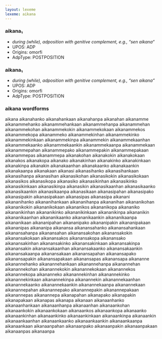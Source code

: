 ```yaml
---
layout: lexeme
lexeme: aikana
---
```


###  aikana₁

* _during (while), adposition with genitive complement, e.g., “sen aikana“_
* UPOS:  ADP
* Origins: omorfi 
* AdpType:  POSTPOSITION


###  aikana₁

* _during (while), adposition with genitive complement, e.g., “sen aikana”_
* UPOS:  ADP
* Origins: omorfi 
* AdpType:  POSTPOSITION


### aikana wordforms

aikana
aikanahanko
aikanahankaan
aikanahanpa
aikanahan
aikanamme
aikanammehanko
aikanammehankaan
aikanammehanpa
aikanammehan
aikanammekohan
aikanammekokin
aikanammekokaan
aikanammekos
aikanammekopa
aikanammeko
aikanammekinhan
aikanammekinko
aikanammekinkaan
aikanammekinpa
aikanammekin
aikanammekaanhan
aikanammekaanko
aikanammekaankin
aikanammekaanpa
aikanammekaan
aikanammepahan
aikanammepako
aikanammepakin
aikanammepakaan
aikanammepas
aikanammepa
aikanakohan
aikanakokin
aikanakokaan
aikanakos
aikanakopa
aikanako
aikanakinhan
aikanakinko
aikanakinkaan
aikanakinpa
aikanakin
aikanakaanhan
aikanakaanko
aikanakaankin
aikanakaanpa
aikanakaan
aikanasi
aikanasihanko
aikanasihankaan
aikanasihanpa
aikanasihan
aikanasikohan
aikanasikokin
aikanasikokaan
aikanasikos
aikanasikopa
aikanasiko
aikanasikinhan
aikanasikinko
aikanasikinkaan
aikanasikinpa
aikanasikin
aikanasikaanhan
aikanasikaanko
aikanasikaankin
aikanasikaanpa
aikanasikaan
aikanasipahan
aikanasipako
aikanasipakin
aikanasipakaan
aikanasipas
aikanasipa
aikanani
aikananihanko
aikananihankaan
aikananihanpa
aikananihan
aikananikohan
aikananikokin
aikananikokaan
aikananikos
aikananikopa
aikananiko
aikananikinhan
aikananikinko
aikananikinkaan
aikananikinpa
aikananikin
aikananikaanhan
aikananikaanko
aikananikaankin
aikananikaanpa
aikananikaan
aikananipahan
aikananipako
aikananipakin
aikananipakaan
aikananipas
aikananipa
aikanansa
aikanansahanko
aikanansahankaan
aikanansahanpa
aikanansahan
aikanansakohan
aikanansakokin
aikanansakokaan
aikanansakos
aikanansakopa
aikanansako
aikanansakinhan
aikanansakinko
aikanansakinkaan
aikanansakinpa
aikanansakin
aikanansakaanhan
aikanansakaanko
aikanansakaankin
aikanansakaanpa
aikanansakaan
aikanansapahan
aikanansapako
aikanansapakin
aikanansapakaan
aikanansapas
aikanansapa
aikananne
aikanannehanko
aikanannehankaan
aikanannehanpa
aikanannehan
aikanannekohan
aikanannekokin
aikanannekokaan
aikanannekos
aikanannekopa
aikananneko
aikanannekinhan
aikanannekinko
aikanannekinkaan
aikanannekinpa
aikanannekin
aikanannekaanhan
aikanannekaanko
aikanannekaankin
aikanannekaanpa
aikanannekaan
aikanannepahan
aikanannepako
aikanannepakin
aikanannepakaan
aikanannepas
aikanannepa
aikanapahan
aikanapako
aikanapakin
aikanapakaan
aikanapas
aikanapa
aikanaan
aikanaanhanko
aikanaanhankaan
aikanaanhanpa
aikanaanhan
aikanaankohan
aikanaankokin
aikanaankokaan
aikanaankos
aikanaankopa
aikanaanko
aikanaankinhan
aikanaankinko
aikanaankinkaan
aikanaankinpa
aikanaankin
aikanaankaanhan
aikanaankaanko
aikanaankaankin
aikanaankaanpa
aikanaankaan
aikanaanpahan
aikanaanpako
aikanaanpakin
aikanaanpakaan
aikanaanpas
aikanaanpa

